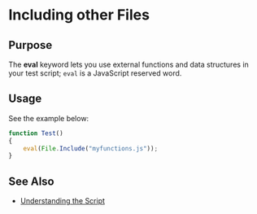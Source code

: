# Including other Files

## Purpose

The **eval** keyword lets you use external functions and data structures in your test script; `eval` is a JavaScript reserved word.

## Usage

See the example below:

```javascript
function Test()
{
    eval(File.Include("myfunctions.js"));
}
```

## See Also

- [Understanding the Script](understanding_the_script.md)
